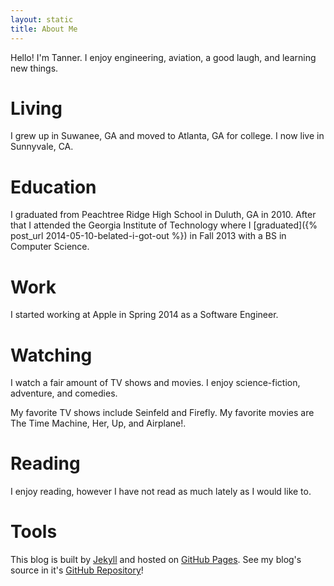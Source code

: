 ```yaml
---
layout: static
title: About Me
---
```


Hello! I'm Tanner. I enjoy engineering, aviation, a good laugh, and learning new things.

# Living
I grew up in Suwanee, GA and moved to Atlanta, GA for college. I now live in Sunnyvale, CA.

# Education
I graduated from Peachtree Ridge High School in Duluth, GA in 2010. After that I attended the Georgia Institute of Technology where I [graduated]({% post_url 2014-05-10-belated-i-got-out %}) in Fall 2013 with a BS in Computer Science.

# Work
I started working at Apple in Spring 2014 as a Software Engineer.

# Watching
I watch a fair amount of TV shows and movies. I enjoy science-fiction, adventure, and comedies.

My favorite TV shows include Seinfeld and Firefly. My favorite movies are The Time Machine, Her, Up, and Airplane!.

# Reading
I enjoy reading, however I have not read as much lately as I would like to.

# Tools
This blog is built by [Jekyll](http://jekyllrb.com/) and hosted on [GitHub Pages](https://pages.github.com). See my blog's source in it's [GitHub Repository](https://github.com/Tanner/Blog)!
